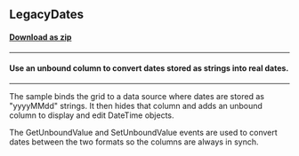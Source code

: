## LegacyDates
#### [Download as zip](https://grapecity.github.io/DownGit/#/home?url=https://github.com/GrapeCity/ComponentOne-WinForms-Samples/tree/master/NetFramework\FlexGrid\CS\LegacyDates)
____
#### Use an unbound column to convert dates stored as strings into real dates.
____
The sample binds the grid to a data source where dates are stored as "yyyyMMdd" strings. It then hides that column and adds an unbound column to display and edit DateTime objects. 

The GetUnboundValue and SetUnboundValue events are used to convert dates between the two formats so the columns are always in synch. 